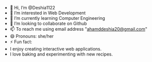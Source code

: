 - 👋 Hi, I’m @Deshia1122
- 👀 I’m interested in Web Development
- 🌱 I’m currently learning Computer Engineering
- 💞️ I’m looking to collaborate on Github
- 📫 To reach me using email address "ahamddeshia20@gmail.com"
- 😄 Pronouns: she/her
- ⚡ Fun fact:
- I enjoy creating interactive web applications.
- I love baking and experimenting with new recipes.


<!---
Deshia1122/Deshia1122 is a ✨ special ✨ repository because its `README.md` (this file) appears on your GitHub profile.
You can click the Preview link to take a look at your changes.
--->
